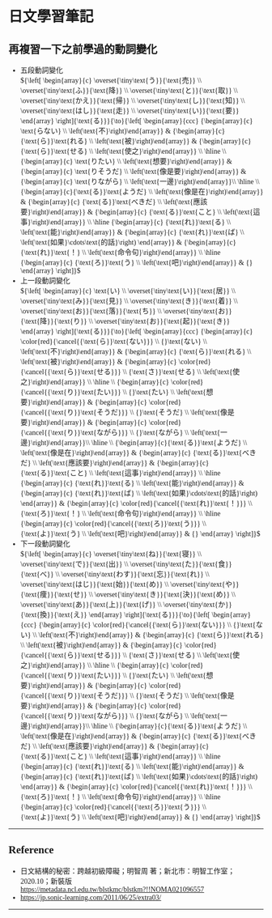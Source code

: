 <style>
    body {
        font-family: serif, sans-serif;
    }
    .katex {
        font-family: serif, sans-serif, default;
    }
</style>

# 日文學習筆記
## 再複習一下之前學過的動詞變化
- $\text{五段動詞變化}$  
  ${\left[ \begin{array}{c} \overset{\tiny\text{う}}{\text{売}} \\ \overset{\tiny\text{ふ}}{\text{降}} \\ \overset{\tiny\text{と}}{\text{取}} \\ \overset{\tiny\text{かえ}}{\text{帰}} \\ \overset{\tiny\text{し}}{\text{知}} \\ \overset{\tiny\text{はし}}{\text{走}} \\ \overset{\tiny\text{い}}{\text{要}} \end{array} \right]{\text{る}}}{\to}{\left[ \begin{array}{ccc} {\begin{array}{c} \text{らない} \\ \left(\text{不}\right)\end{array}} & {\begin{array}{c} {\text{ら}}\text{れる} \\ \left(\text{被}\right)\end{array}} & {\begin{array}{c} {\text{ら}}\text{せる} \\ \left(\text{使之}\right)\end{array}} \\ \hline \\ {\begin{array}{c} \text{りたい} \\ \left(\text{想要}\right)\end{array}} & {\begin{array}{c} \text{りそうだ} \\ \left(\text{像是要}\right)\end{array}} & {\begin{array}{c} \text{りながら} \\ \left(\text{一邊}\right)\end{array}}\\ \hline \\ {\begin{array}{c}{\text{る}}\text{ようだ} \\ \left(\text{像是在}\right)\end{array}} & {\begin{array}{c} {\text{る}}\text{べきだ} \\ \left(\text{應該要}\right)\end{array}} & {\begin{array}{c} {\text{る}}\text{こと} \\ \left(\text{這事}\right)\end{array}} \\ \hline {\begin{array}{c} {\text{れ}}\text{る} \\ \left(\text{能}\right)\end{array}} & {\begin{array}{c} {\text{れ}}\text{ば} \\ \left(\text{如果}\cdots\text{的話}\right) \end{array}} & {\begin{array}{c} {\text{れ}}\text{！} \\ \left(\text{命令句}\right)\end{array}} \\ \hline {\begin{array}{c} {\text{ろ}}\text{う} \\ \left(\text{吧}\right)\end{array}} & {} \end{array} \right]}$  
- $\text{上一段動詞變化}$  
  ${\left[ \begin{array}{c} \text{い} \\ \overset{\tiny\text{い}}{\text{居}} \\ \overset{\tiny\text{み}}{\text{見}} \\ \overset{\tiny\text{き}}{\text{着}} \\ \overset{\tiny\text{お}}{\text{落}}{\text{ち}} \\ \overset{\tiny\text{お}}{\text{降}}{\text{り}} \\ \overset{\tiny\text{お}}{\text{起}}{\text{き}} \end{array} \right]{\text{る}}}{\to}{\left[ \begin{array}{ccc} {\begin{array}{c} \color{red}{\cancel{{\text{ら}}\text{ない}}} \\ {}\text{ない} \\ \left(\text{不}\right)\end{array}} & {\begin{array}{c} {\text{ら}}\text{れる} \\ \left(\text{被}\right)\end{array}} & {\begin{array}{c} \color{red}{\cancel{{\text{ら}}\text{せる}}} \\ {\text{さ}}\text{せる} \\ \left(\text{使之}\right)\end{array}} \\ \hline \\ {\begin{array}{c} \color{red}{\cancel{{\text{り}}\text{たい}}} \\ {}\text{たい} \\ \left(\text{想要}\right)\end{array}} & {\begin{array}{c} \color{red}{\cancel{{\text{り}}\text{そうだ}}} \\ {}\text{そうだ} \\ \left(\text{像是要}\right)\end{array}} & {\begin{array}{c} \color{red}{\cancel{{\text{り}}\text{ながら}}} \\ {}\text{ながら} \\ \left(\text{一邊}\right)\end{array}}\\ \hline \\ {\begin{array}{c}{\text{る}}\text{ようだ} \\ \left(\text{像是在}\right)\end{array}} & {\begin{array}{c} {\text{る}}\text{べきだ} \\ \left(\text{應該要}\right)\end{array}} & {\begin{array}{c} {\text{る}}\text{こと} \\ \left(\text{這事}\right)\end{array}} \\ \hline {\begin{array}{c} {\text{れ}}\text{る} \\ \left(\text{能}\right)\end{array}} & {\begin{array}{c} {\text{れ}}\text{ば} \\ \left(\text{如果}\cdots\text{的話}\right) \end{array}} & {\begin{array}{c} \color{red}{\cancel{{\text{れ}}\text{！}}} \\ {\text{ろ}}\text{！} \\ \left(\text{命令句}\right)\end{array}} \\ \hline {\begin{array}{c} \color{red}{\cancel{{\text{ろ}}\text{う}}} \\ {\text{よ}}\text{う} \\ \left(\text{吧}\right)\end{array}} & {} \end{array} \right]}$  
- $\text{下一段動詞變化}$  
  ${\left[ \begin{array}{c} \overset{\tiny\text{ね}}{\text{寝}} \\ \overset{\tiny\text{で}}{\text{出}} \\ \overset{\tiny\text{た}}{\text{食}}{\text{べ}} \\ \overset{\tiny\text{わす}}{\text{忘}}{\text{れ}} \\ \overset{\tiny\text{はじ}}{\text{始}}{\text{め}} \\ \overset{\tiny\text{や}}{\text{痩}}{\text{せ}} \\ \overset{\tiny\text{き}}{\text{決}}{\text{め}} \\ \overset{\tiny\text{あ}}{\text{上}}{\text{げ}} \\ \overset{\tiny\text{か}}{\text{換}}{\text{え}} \end{array} \right]{\text{る}}}{\to}{\left[ \begin{array}{ccc} {\begin{array}{c} \color{red}{\cancel{{\text{ら}}\text{ない}}} \\ {}\text{ない} \\ \left(\text{不}\right)\end{array}} & {\begin{array}{c} {\text{ら}}\text{れる} \\ \left(\text{被}\right)\end{array}} & {\begin{array}{c} \color{red}{\cancel{{\text{ら}}\text{せる}}} \\ {\text{さ}}\text{せる} \\ \left(\text{使之}\right)\end{array}} \\ \hline \\ {\begin{array}{c} \color{red}{\cancel{{\text{り}}\text{たい}}} \\ {}\text{たい} \\ \left(\text{想要}\right)\end{array}} & {\begin{array}{c} \color{red}{\cancel{{\text{り}}\text{そうだ}}} \\ {}\text{そうだ} \\ \left(\text{像是要}\right)\end{array}} & {\begin{array}{c} \color{red}{\cancel{{\text{り}}\text{ながら}}} \\ {}\text{ながら} \\ \left(\text{一邊}\right)\end{array}}\\ \hline \\ {\begin{array}{c}{\text{る}}\text{ようだ} \\ \left(\text{像是在}\right)\end{array}} & {\begin{array}{c} {\text{る}}\text{べきだ} \\ \left(\text{應該要}\right)\end{array}} & {\begin{array}{c} {\text{る}}\text{こと} \\ \left(\text{這事}\right)\end{array}} \\ \hline {\begin{array}{c} {\text{れ}}\text{る} \\ \left(\text{能}\right)\end{array}} & {\begin{array}{c} {\text{れ}}\text{ば} \\ \left(\text{如果}\cdots\text{的話}\right) \end{array}} & {\begin{array}{c} \color{red}{\cancel{{\text{れ}}\text{！}}} \\ {\text{ろ}}\text{！} \\ \left(\text{命令句}\right)\end{array}} \\ \hline {\begin{array}{c} \color{red}{\cancel{{\text{ろ}}\text{う}}} \\ {\text{よ}}\text{う} \\ \left(\text{吧}\right)\end{array}} & {} \end{array} \right]}$  


----

## Reference
- $\text{日文結構的秘密：跨越初級障礙；明智周 著；新北市：明智工作室；2020.10；新裝版}$  
  <https://metadata.ncl.edu.tw/blstkmc/blstkm?!!NOMA021096557>
- <https://jp.sonic-learning.com/2011/06/25/extra03/>

----